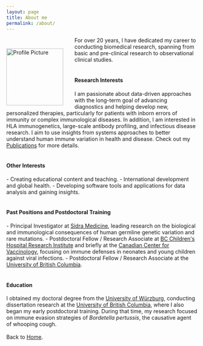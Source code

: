 ```yaml
---
layout: page
title: About me
permalink: /about/
---
```


<img src="{{ '/assets/img/profile-pic.jpg' | relative_url }}" alt="Profile Picture" style="float: left; margin: 30px 30px 0 0;" width="150px">

For over 20 years, I have dedicated my career to conducting biomedical research, spanning from basic and pre-clinical research to observational clinical studies.
<br>
<br>
<h4>Research Interests</h4>
I am passionate about data-driven approaches with the long-term goal of advancing diagnostics and helping develop new, personalized therapies, particularly for patients with inborn errors of immunity or complex immunological diseases. In addition, I am interested in HLA immunogenetics, large-scale antibody profiling, and infectious disease research. I aim to use insights from systems approaches to better understand human immune variation in health and disease. Check out my <a href="{{ '/publications/' | relative_url }}">Publications</a> for more details.
<br>
<br>
<h4>Other Interests</h4>
- Creating educational content and teaching.
- International development and global health.
- Developing software tools and applications for data analysis and gaining insights.
<br>
<br>
<h4>Past Positions and Postdoctoral Training</h4>
- Principal Investigator at <a href="{{ 'https://www.sidra.org/' }}">Sidra Medicine</a>, leading research on the biological and immunological consequences of human germline genetic variation and rare mutations.
- Postdoctoral Fellow / Research Associate at <a href="{{ 'https://bcchr.ca/' }}">BC Children's Hospital Research Institute</a> and briefly at the <a href="{{ 'https://centerforvaccinology.ca/' }}">Canadian Center for Vaccinology</a>, focusing on immune defenses in neonates and young children against viral infections.
- Postdoctoral Fellow / Research Associate at the <a href="{{ 'https://www.ubc.ca/' }}">University of British Columbia</a>.
<br>
<br>
<h4>Education</h4>
I obtained my doctoral degree from the <a href="{{ 'https://www.uni-wuerzburg.de/en/' }}">University of Würzburg</a>, conducting dissertation research at the <a href="{{ 'https://www.ubc.ca/' }}">University of British Columbia</a>, where I also began my early postdoctoral training. During that time, my research focused on immune evasion strategies of <i>Bordetella pertussis</i>, the causative agent of whooping cough.
<br>
<br>
Back to <a href="{{ '/home/' | relative_url }}">Home</a>.